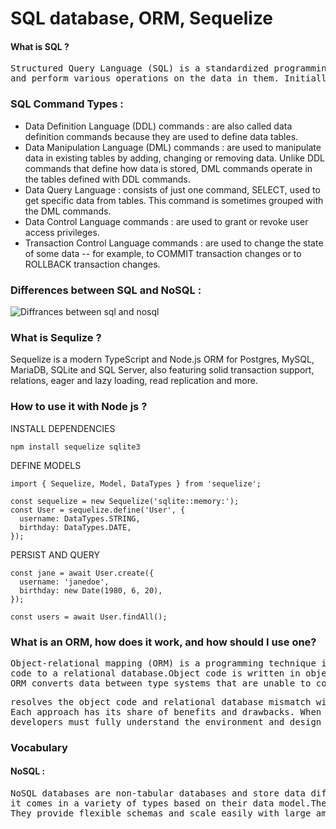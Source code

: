 # SQL database, ORM, Sequelize
#### What is SQL ?
<pre>Structured Query Language (SQL) is a standardized programming language that is used to manage relational databases
and perform various operations on the data in them. Initially created in the 1970s. </pre>

### SQL Command Types :
<ul>
  
<li>Data Definition Language (DDL) commands : are also called data definition commands because they are used to define data tables.</li>
<li>Data Manipulation Language (DML) commands : are used to manipulate data in existing tables by adding, changing or removing data. Unlike DDL commands that define how data is stored, DML commands operate in the tables defined with DDL commands.</li>
<li>Data Query Language : consists of just one command, SELECT, used to get specific data from tables. This command is sometimes grouped with the DML commands.</li>
<li>Data Control Language commands : are used to grant or revoke user access privileges.</li>
<li>Transaction Control Language commands : are used to change the state of some data -- for example, to COMMIT transaction changes or to ROLLBACK transaction changes.</li>
</ul>

### Differences between SQL and NoSQL :
![Diffrances between sql and nosql](https://cdn.ttgtmedia.com/rms/onlineimages/characterisitcs_of_relational_vs_nonrelational_databases-f.png)

### What is Sequlize ?
Sequelize is a modern TypeScript and Node.js ORM for Postgres, MySQL, MariaDB, SQLite and SQL Server, also
featuring solid transaction support, relations, eager and lazy loading, read replication and more.

### How to use it with Node js ?

   INSTALL DEPENDENCIES
   
    npm install sequelize sqlite3

DEFINE MODELS

    import { Sequelize, Model, DataTypes } from 'sequelize';

    const sequelize = new Sequelize('sqlite::memory:');
    const User = sequelize.define('User', {
      username: DataTypes.STRING,
      birthday: DataTypes.DATE,
    });

PERSIST AND QUERY

    const jane = await User.create({
      username: 'janedoe',
      birthday: new Date(1980, 6, 20),
    });

    const users = await User.findAll();

### What is an ORM, how does it work, and how should I use one?

<pre>Object-relational mapping (ORM) is a programming technique in which a metadata descriptor is used to connect object
code to a relational database.Object code is written in object-oriented programming (OOP) languages such as Java or C#.
ORM converts data between type systems that are unable to coexist within relational databases and OOP languages. </pre>

<pre>resolves the object code and relational database mismatch with three approaches: bottom up, top-down and meet in themiddle.
Each approach has its share of benefits and drawbacks. When selecting the best software solution,
developers must fully understand the environment and design requirements</pre>

### Vocabulary 
#### NoSQL : 
<pre>NoSQL databases are non-tabular databases and store data differently than relational tables.
it comes in a variety of types based on their data model.The main types are document, key-value, wide-column, and graph.
They provide flexible schemas and scale easily with large amounts of data and high user loads. </pre>
